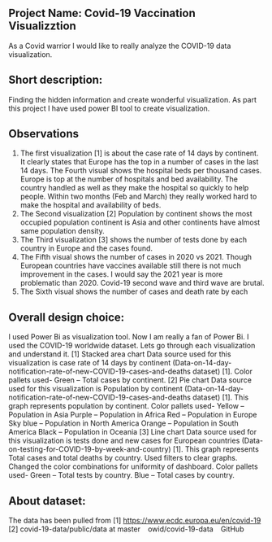 ## Project Name: Covid-19 Vaccination Visualizztion
 As a Covid warrior I would like to really analyze the COVID-19 data visualization.


## Short description: 
Finding the hidden information and create wonderful visualization. As part this project I have used power BI tool to create visualization. 

## Observations
1. The first visualization [1] is about the case rate of 14 days by continent. It clearly states that Europe has the top in a number of cases in the last 14 days. The Fourth visual shows the hospital beds per thousand cases. Europe is top at the number of hospitals and bed availability. The country handled as well as they make the hospital so quickly to help people. Within two months (Feb and March) they really worked hard to make the hospital and availability of beds.
2. The Second visualization [2] Population by continent shows the most occupied population continent is Asia and other continents have almost same population density.
3. The Third visualization [3] shows the number of tests done by each country in Europe and the cases found.
4. The Fifth visual shows the number of cases in 2020 vs 2021. Though European countries have vaccines available still there is not much improvement in the cases. I would say the 2021 year is more problematic than 2020. Covid-19 second wave and third wave are brutal.
5. The Sixth visual shows the number of cases and death rate by each
 
## Overall design choice:
I used Power Bi as visualization tool. Now I am really a fan of Power Bi. I used the COVID-19 worldwide dataset. Lets go through each visualization and understand it.
[1] Stacked area chart
Data source used for this visualization is case rate of 14 days by continent (Data-on-14-day-notification-rate-of-new-COVID-19-cases-and-deaths dataset) [1].
Color pallets used-
Green – Total cases by continent.
[2] Pie chart
Data source used for this visualization is Population by continent (Data-on-14-day-notification-rate-of-new-COVID-19-cases-and-deaths dataset) [1]. This graph represents population by continent.
Color pallets used-
Yellow – Population in Asia
Purple – Population in Africa
Red – Population in Europe
Sky blue – Population in North America
Orange – Population in South America
Black – Population in Oceania
[3] Line chart
Data source used for this visualization is tests done and new cases for European countries (Data-on-testing-for-COVID-19-by-week-and-country) [1]. This graph represents Total cases and total deaths by country. Used filters to clear graphs. Changed the color combinations for uniformity of dashboard.
Color pallets used-
Green – Total tests by country.
Blue – Total cases by country.

## About dataset:
The data has been pulled from
[1] https://www.ecdc.europa.eu/en/covid-19
[2] covid-19-data/public/data at master   owid/covid-19-data   GitHub

